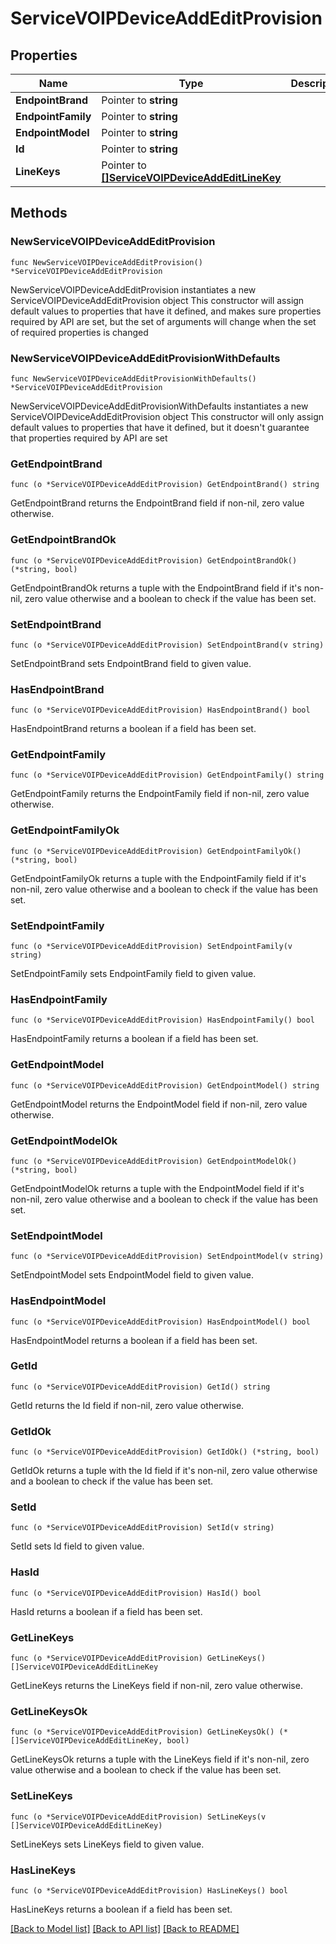 # ServiceVOIPDeviceAddEditProvision

## Properties

Name | Type | Description | Notes
------------ | ------------- | ------------- | -------------
**EndpointBrand** | Pointer to **string** |  | [optional] 
**EndpointFamily** | Pointer to **string** |  | [optional] 
**EndpointModel** | Pointer to **string** |  | [optional] 
**Id** | Pointer to **string** |  | [optional] 
**LineKeys** | Pointer to [**[]ServiceVOIPDeviceAddEditLineKey**](ServiceVOIPDeviceAddEditLineKey.md) |  | [optional] 

## Methods

### NewServiceVOIPDeviceAddEditProvision

`func NewServiceVOIPDeviceAddEditProvision() *ServiceVOIPDeviceAddEditProvision`

NewServiceVOIPDeviceAddEditProvision instantiates a new ServiceVOIPDeviceAddEditProvision object
This constructor will assign default values to properties that have it defined,
and makes sure properties required by API are set, but the set of arguments
will change when the set of required properties is changed

### NewServiceVOIPDeviceAddEditProvisionWithDefaults

`func NewServiceVOIPDeviceAddEditProvisionWithDefaults() *ServiceVOIPDeviceAddEditProvision`

NewServiceVOIPDeviceAddEditProvisionWithDefaults instantiates a new ServiceVOIPDeviceAddEditProvision object
This constructor will only assign default values to properties that have it defined,
but it doesn't guarantee that properties required by API are set

### GetEndpointBrand

`func (o *ServiceVOIPDeviceAddEditProvision) GetEndpointBrand() string`

GetEndpointBrand returns the EndpointBrand field if non-nil, zero value otherwise.

### GetEndpointBrandOk

`func (o *ServiceVOIPDeviceAddEditProvision) GetEndpointBrandOk() (*string, bool)`

GetEndpointBrandOk returns a tuple with the EndpointBrand field if it's non-nil, zero value otherwise
and a boolean to check if the value has been set.

### SetEndpointBrand

`func (o *ServiceVOIPDeviceAddEditProvision) SetEndpointBrand(v string)`

SetEndpointBrand sets EndpointBrand field to given value.

### HasEndpointBrand

`func (o *ServiceVOIPDeviceAddEditProvision) HasEndpointBrand() bool`

HasEndpointBrand returns a boolean if a field has been set.

### GetEndpointFamily

`func (o *ServiceVOIPDeviceAddEditProvision) GetEndpointFamily() string`

GetEndpointFamily returns the EndpointFamily field if non-nil, zero value otherwise.

### GetEndpointFamilyOk

`func (o *ServiceVOIPDeviceAddEditProvision) GetEndpointFamilyOk() (*string, bool)`

GetEndpointFamilyOk returns a tuple with the EndpointFamily field if it's non-nil, zero value otherwise
and a boolean to check if the value has been set.

### SetEndpointFamily

`func (o *ServiceVOIPDeviceAddEditProvision) SetEndpointFamily(v string)`

SetEndpointFamily sets EndpointFamily field to given value.

### HasEndpointFamily

`func (o *ServiceVOIPDeviceAddEditProvision) HasEndpointFamily() bool`

HasEndpointFamily returns a boolean if a field has been set.

### GetEndpointModel

`func (o *ServiceVOIPDeviceAddEditProvision) GetEndpointModel() string`

GetEndpointModel returns the EndpointModel field if non-nil, zero value otherwise.

### GetEndpointModelOk

`func (o *ServiceVOIPDeviceAddEditProvision) GetEndpointModelOk() (*string, bool)`

GetEndpointModelOk returns a tuple with the EndpointModel field if it's non-nil, zero value otherwise
and a boolean to check if the value has been set.

### SetEndpointModel

`func (o *ServiceVOIPDeviceAddEditProvision) SetEndpointModel(v string)`

SetEndpointModel sets EndpointModel field to given value.

### HasEndpointModel

`func (o *ServiceVOIPDeviceAddEditProvision) HasEndpointModel() bool`

HasEndpointModel returns a boolean if a field has been set.

### GetId

`func (o *ServiceVOIPDeviceAddEditProvision) GetId() string`

GetId returns the Id field if non-nil, zero value otherwise.

### GetIdOk

`func (o *ServiceVOIPDeviceAddEditProvision) GetIdOk() (*string, bool)`

GetIdOk returns a tuple with the Id field if it's non-nil, zero value otherwise
and a boolean to check if the value has been set.

### SetId

`func (o *ServiceVOIPDeviceAddEditProvision) SetId(v string)`

SetId sets Id field to given value.

### HasId

`func (o *ServiceVOIPDeviceAddEditProvision) HasId() bool`

HasId returns a boolean if a field has been set.

### GetLineKeys

`func (o *ServiceVOIPDeviceAddEditProvision) GetLineKeys() []ServiceVOIPDeviceAddEditLineKey`

GetLineKeys returns the LineKeys field if non-nil, zero value otherwise.

### GetLineKeysOk

`func (o *ServiceVOIPDeviceAddEditProvision) GetLineKeysOk() (*[]ServiceVOIPDeviceAddEditLineKey, bool)`

GetLineKeysOk returns a tuple with the LineKeys field if it's non-nil, zero value otherwise
and a boolean to check if the value has been set.

### SetLineKeys

`func (o *ServiceVOIPDeviceAddEditProvision) SetLineKeys(v []ServiceVOIPDeviceAddEditLineKey)`

SetLineKeys sets LineKeys field to given value.

### HasLineKeys

`func (o *ServiceVOIPDeviceAddEditProvision) HasLineKeys() bool`

HasLineKeys returns a boolean if a field has been set.


[[Back to Model list]](../README.md#documentation-for-models) [[Back to API list]](../README.md#documentation-for-api-endpoints) [[Back to README]](../README.md)


